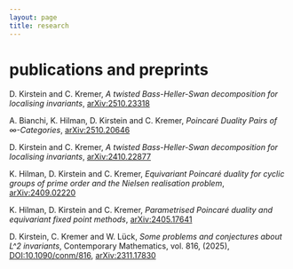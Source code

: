 ```yaml
---
layout: page
title: research
---
```

# publications and preprints

D. Kirstein and C. Kremer, *A twisted Bass-Heller-Swan decomposition for localising invariants*, [arXiv:2510.23318](https://arxiv.org/abs/2510.23318)

A. Bianchi, K. Hilman, D. Kirstein and C. Kremer, *Poincaré Duality Pairs of $\infty$-Categories*, [arXiv:2510.20646](https://arxiv.org/abs/2510.20646)

D. Kirstein and C. Kremer, *A twisted Bass-Heller-Swan decomposition for localising invariants*, [arXiv:2410.22877](https://arxiv.org/abs/2410.22877)

K. Hilman, D. Kirstein and C. Kremer, *Equivariant Poincaré duality for cyclic groups of prime order and the Nielsen realisation problem*, [arXiv:2409.02220](https://arxiv.org/abs/2409.02220)

K. Hilman, D. Kirstein and C. Kremer, *Parametrised Poincaré duality and equivariant fixed point methods*, [arXiv:2405.17641](https://arxiv.org/abs/2405.17641)

D. Kirstein, C. Kremer and W. Lück, *Some problems and conjectures about L^2 invariants*, Contemporary Mathematics, vol. 816, (2025), [DOI:10.1090/conm/816](https://doi.org/10.1090/conm/816), [arXiv:2311.17830](https://arxiv.org/abs/2311.17830)
